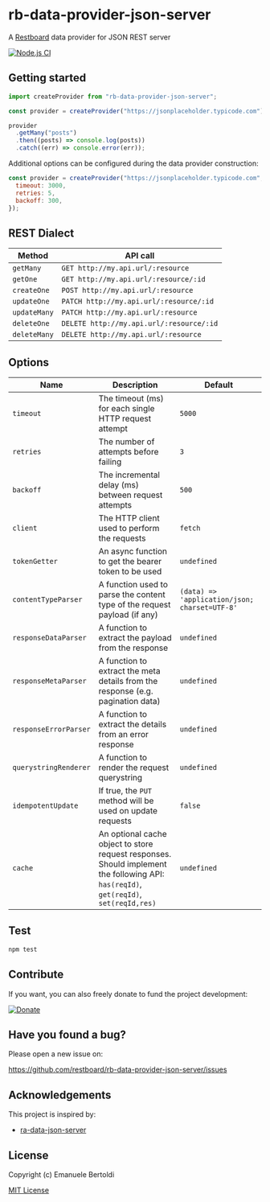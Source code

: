 # rb-data-provider-json-server

A [Restboard](https://restboard.github.io/) data provider for JSON REST server

[![Node.js CI](https://github.com/restboard/rb-data-provider-json-server/actions/workflows/node.js.yml/badge.svg)](https://github.com/restboard/rrb-data-provider-json-server/actions/workflows/node.js.yml)

## Getting started

```js
import createProvider from "rb-data-provider-json-server";

const provider = createProvider("https://jsonplaceholder.typicode.com");

provider
  .getMany("posts")
  .then((posts) => console.log(posts))
  .catch((err) => console.error(err));
```

Additional options can be configured during the data provider construction:

```js
const provider = createProvider("https://jsonplaceholder.typicode.com", {
  timeout: 3000,
  retries: 5,
  backoff: 300,
});
```

## REST Dialect

| Method       | API call                                 |
| ------------ | ---------------------------------------- |
| `getMany`    | `GET http://my.api.url/:resource`        |
| `getOne`     | `GET http://my.api.url/:resource/:id`    |
| `createOne`  | `POST http://my.api.url/:resource`       |
| `updateOne`  | `PATCH http://my.api.url/:resource/:id`  |
| `updateMany` | `PATCH http://my.api.url/:resource`      |
| `deleteOne`  | `DELETE http://my.api.url/:resource/:id` |
| `deleteMany` | `DELETE http://my.api.url/:resource`     |

## Options

| Name                  | Description                                           | Default     |
| --------------------- | ----------------------------------------------------- | ----------- |
| `timeout`             | The timeout (ms) for each single HTTP request attempt | `5000`      |
| `retries`             | The number of attempts before failing                 | `3`         |
| `backoff`             | The incremental delay (ms) between request attempts   | `500`       |
| `client`              | The HTTP client used to perform the requests          | `fetch`     |
| `tokenGetter`         | An async function to get the bearer token to be used  | `undefined` |
| `contentTypeParser`   | A function used to parse the content type of the request payload (if any) | `(data) => 'application/json; charset=UTF-8'` |
| `responseDataParser`  | A function to extract the payload from the response   | `undefined` |
| `responseMetaParser`  | A function to extract the meta details from the response (e.g. pagination data) | `undefined` |
| `responseErrorParser`  | A function to extract the details from an error response | `undefined` |
| `querystringRenderer` | A function to render the request querystring          | `undefined` |
| `idempotentUpdate`    | If true, the `PUT` method will be used on update requests | `false`     |
| `cache`               | An optional cache object to store request responses. Should implement the following API: `has(reqId)`, `get(reqId)`, `set(reqId,res)` | `undefined` |

## Test

```bash
npm test
```

## Contribute

If you want, you can also freely donate to fund the project development:

[![Donate](https://www.paypalobjects.com/en_US/i/btn/btn_donate_SM.gif)](https://paypal.me/EBertoldi)

## Have you found a bug?

Please open a new issue on:

<https://github.com/restboard/rb-data-provider-json-server/issues>

## Acknowledgements

This project is inspired by:

- [ra-data-json-server](https://github.com/marmelab/react-admin/tree/master/packages/ra-data-json-server)

## License

Copyright (c) Emanuele Bertoldi

[MIT License](http://en.wikipedia.org/wiki/MIT_License)
